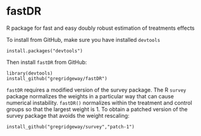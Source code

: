 fastDR
======

R package for fast and easy doubly robust estimation of treatments effects

To install from GitHub, make sure you have installed `devtools`

    install.packages("devtools")

Then install `fastDR` from GitHub:

    library(devtools)
    install_github("gregridgeway/fastDR")

`fastDR` requires a modified version of the survey package. The R `survey` package normalizes the weights in a particular way that can cause numerical instability. `fastDR()` normalizes within the treatment and control groups so that the largest weight is 1. To obtain a patched version of the survey package that avoids the weight rescaling:

    install_github("gregridgeway/survey","patch-1") 

